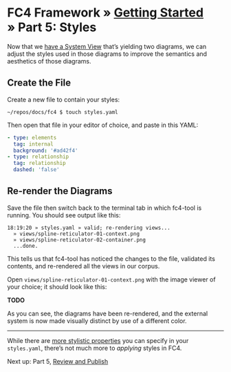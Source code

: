 # FC4 Framework » [Getting Started](index.md) » Part 5: Styles

Now that we [have a System View](view.md) that’s yielding two diagrams, we
can adjust the styles used in those diagrams to improve the semantics and
aesthetics of those diagrams.

## Create the File

Create a new file to contain your styles:

```shell
~/repos/docs/fc4 $ touch styles.yaml
```

Then open that file in your editor of choice, and paste in this YAML:

```yaml
- type: elements
  tag: internal
  background: '#ad42f4'
- type: relationship
  tag: relationship
  dashed: 'false'
```

## Re-render the Diagrams

Save the file then switch back to the terminal tab in which fc4-tool is running.
You should see output like this:

```
18:19:20 » styles.yaml » valid; re-rendering views...
  » views/spline-reticulator-01-context.png
  » views/spline-reticulator-02-container.png
  ...done.
```

This tells us that fc4-tool has noticed the changes to the file, validated its
contents, and re-rendered all the views in our corpus.

Open `views/spline-reticulator-01-context.png` with the image viewer of your
choice; it should look like this:

**TODO**

As you can see, the diagrams have been re-rendered, and the external system is
now made visually distinct by use of a different color.

----

While there are [more stylistic properties](../../reference/styles.yaml) you can
specify in your `styles.yaml`, there’s not much more to _applying_ styles in
FC4.

Next up: Part 5, [Review and Publish](review-publish.md)
